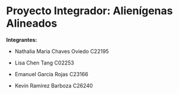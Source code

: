 # Proyecto Integrador: Alienígenas Alineados

**Integrantes:**

- Nathalia Maria Chaves Oviedo C22195

- Lisa Chen Tang C02253

- Emanuel García Rojas C23166

- Kevin Ramirez Barboza C26240
